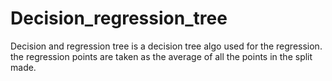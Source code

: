 # Decision_regression_tree
Decision and regression tree is a decision tree algo used for the regression. the regression points are taken as the average of all the points in the split made.
